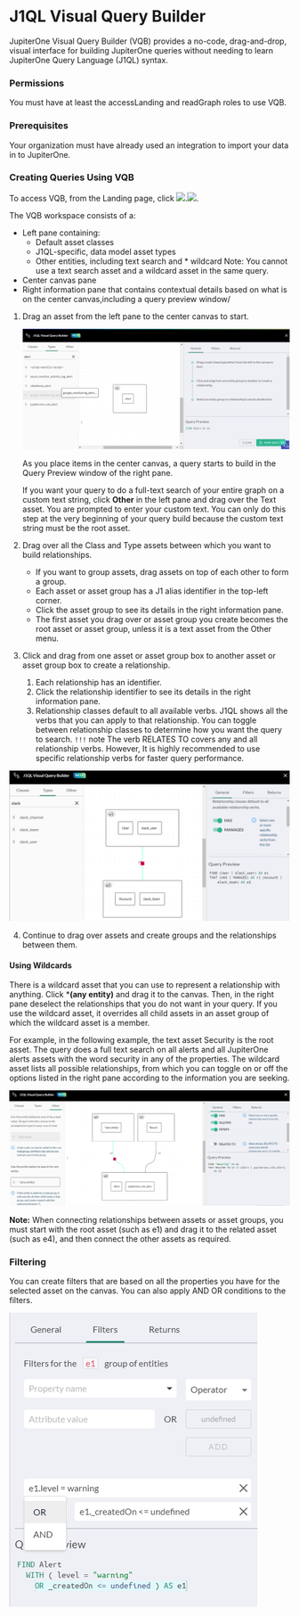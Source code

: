 # J1QL Visual Query Builder



JupiterOne Visual Query Builder (VQB) provides a no-code, drag-and-drop, visual interface for building 
JupiterOne queries without needing to learn JupiterOne Query Language (J1QL) syntax.

### Permissions

You must have at least the accessLanding and readGraph roles to use VQB.

### Prerequisites

Your organization must have already used an integration to import your data in to JupiterOne.

### Creating Queries Using VQB

To access VQB, from the Landing page, click ![](../assets/icons/vqb-button.png").![](../assets/vqb-access.png").

The VQB workspace consists of a:

- Left pane containing:
  - Default asset classes
  - J1QL-specific, data model asset types
  - Other entities, including text search and * wildcard
    Note: You cannot use a text search asset and a wildcard asset in the same query.
- Center canvas pane
- Right information pane that contains contextual details based on what 
  is on the center canvas,including a query preview window/



1. Drag an asset from the left pane to the center canvas to start.

   ![Drag assets from left to right](../assets/vqb-drag-asset.png)

   As you place items in the center canvas, a query starts to build in the Query 
   Preview window of the right pane. 

   If you want your query to do a full-text search of your entire graph on a custom 
   text string, click **Other** in the left pane and drag over the Text asset. You are 
   prompted to enter your custom text. You can only do this step at the very 
   beginning of your query build because the custom text string must be the root asset.

2. Drag over all the Class and Type assets between which you want to build relationships.

   - If you want to group assets, drag assets on top of each other to form a group. 
   - Each asset or asset group has a J1 alias identifier in the top-left corner. 
   - Click the asset group to see its details in the right information pane. 
   - The first asset you drag over or asset group you create becomes the root asset 
     or asset group, unless it is a text asset from the Other menu.

3. Click and drag from one asset or asset group box to another asset or asset group box 
   to create a relationship. 

   1. Each relationship has an identifier. 
   2. Click the relationship identifier to see its details in the right information pane.
   3. Relationship classes default to all available verbs. J1QL shows all the verbs that you can 
       apply to that relationship. You can toggle between relationship classes to determine how you 
       want the query to search.
       `!!!` note The verb RELATES TO covers any and all relationship verbs. However, It is highly recommended 
       to use specific relationship verbs for faster query performance.
   

![](../assets/vqb-relationship.png)

4. Continue to drag over assets and create groups and the relationships between them.

#### Using Wildcards

There is a wildcard asset that you can use to represent a relationship with anything. Click ***(any entity)** and drag it to the canvas. Then, in the right pane deselect the relationships that you do not want in your query. If you use the wildcard asset, it overrides all child assets in an asset group of which the wildcard asset is a member.

For example, in the following example, the text asset Security is the root asset. The query does a full text search on all alerts and all JupiterOne alerts assets with the word security in any of the properties. The wildcard asset lists all possible relationships, from which you can toggle on or off the options listed in the right pane according to the information you are seeking.

![](../assets/vqb-wildcard.png)

**Note:** When connecting relationships between assets or asset groups, you must start with the root asset (such as e1) and drag it to the related asset (such as e4), and then connect the other assets as required.

### Filtering

You can create filters that are based on all the properties you have for the selected asset on the canvas. You can also apply AND OR conditions to the filters.

![](../assets/vbq-filters.png)



 